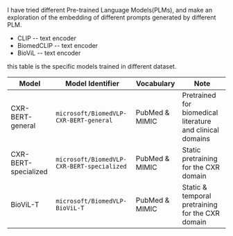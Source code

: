 I have tried different Pre-trained Language Models(PLMs), and make an exploration of the embedding of different prompts generated by different PLM.

- CLIP -- text encoder
- BiomedCLIP -- text encoder
- BioViL -- text encoder


this table is the specific models trained in different dataset.

| Model                 | Model Identifier                           | Vocabulary     | Note                                             |
|-----------------------|--------------------------------------------|-----------------|--------------------------------------------------|
| CXR-BERT-general      | `microsoft/BiomedVLP-CXR-BERT-general`     | PubMed & MIMIC  | Pretrained for biomedical literature and clinical domains |
| CXR-BERT-specialized  | `microsoft/BiomedVLP-CXR-BERT-specialized` | PubMed & MIMIC  | Static pretraining for the CXR domain              |
| BioViL-T              | `microsoft/BiomedVLP-BioViL-T`             | PubMed & MIMIC  | Static & temporal pretraining for the CXR domain  |
